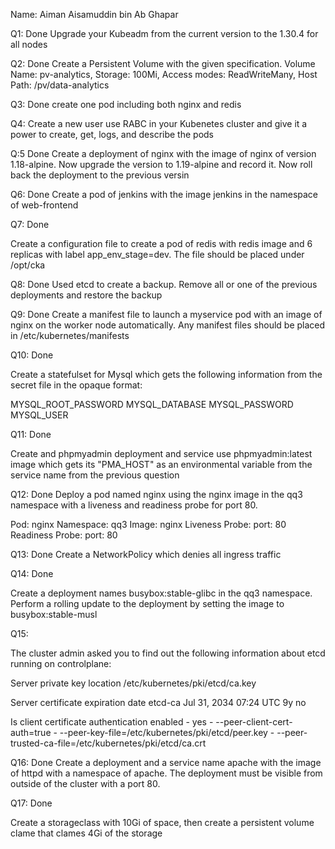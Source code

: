 Name: Aiman Aisamuddin bin Ab Ghapar

Q1: Done
Upgrade your Kubeadm from the current version to the 1.30.4 for all nodes

Q2: Done
Create a Persistent Volume with the given specification.
Volume Name: pv-analytics, Storage: 100Mi, Access modes: ReadWriteMany, Host Path: /pv/data-analytics

Q3: Done
create one pod including both nginx and redis

Q4:
Create a new user use RABC in your Kubenetes cluster and give it a power to create, get, logs, and describe the pods

Q:5 Done
Create a deployment of nginx with the image of nginx of version 1.18-alpine. Now upgrade the version to 1.19-alpine and record it. Now roll back the deployment to the previous versin

Q6: Done
Create a pod of jenkins with the image jenkins in the namespace of web-frontend

Q7: Done

Create a configuration file to create a pod of redis with redis image and 6 replicas with label app_env_stage=dev. The file should be placed under /opt/cka

Q8: Done
Used etcd to create a backup. Remove all or one of the previous deployments and restore the backup

Q9: Done
Create a manifest file to launch a myservice pod with an image of nginx on the worker node automatically. Any manifest files should be placed in /etc/kubernetes/manifests

Q10: Done

Create a statefulset for Mysql which gets the following information from the secret file in the opaque format:

MYSQL_ROOT_PASSWORD
MYSQL_DATABASE
MYSQL_PASSWORD
MYSQL_USER

Q11: Done

Create and phpmyadmin deployment and service use phpmyadmin:latest image which gets its "PMA_HOST" as an environmental variable from the service name from the previous question

Q12: Done
Deploy a pod named nginx using the nginx image in the qq3 namespace with a liveness and readiness probe for port 80.

Pod: nginx Namespace: qq3 Image: nginx Liveness Probe: port: 80 Readiness Probe: port: 80

Q13: Done
Create a NetworkPolicy which denies all ingress traffic

Q14: Done

Create a deployment names busybox:stable-glibc in the qq3 namespace. Perform a rolling update to the deployment by setting the image to busybox:stable-musl

Q15:

The cluster admin asked you to find out the following information about etcd running on controlplane:

Server private key location
/etc/kubernetes/pki/etcd/ca.key

Server certificate expiration date
etcd-ca Jul 31, 2034 07:24 UTC 9y no

Is client certificate authentication enabled - yes - --peer-client-cert-auth=true - --peer-key-file=/etc/kubernetes/pki/etcd/peer.key - --peer-trusted-ca-file=/etc/kubernetes/pki/etcd/ca.crt

Q16: Done
Create a deployment and a service name apache with the image of httpd with a namespace of apache. The deployment must be visible from outside of the cluster with a port 80.

Q17: Done

Create a storageclass with 10Gi of space, then create a persistent volume clame that clames 4Gi of the storage

